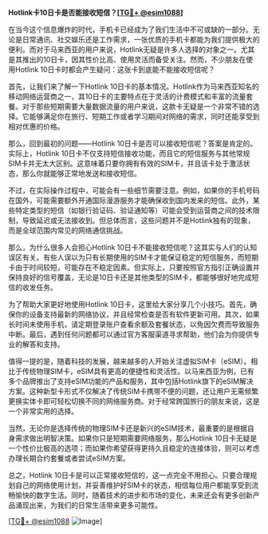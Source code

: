 **Hotlink卡10日卡是否能接收短信？[[TG💪+ @esim1088](https://t.me/s/esim1088)]**

在当今这个信息爆炸的时代，手机卡已经成为了我们生活中不可或缺的一部分。无论是日常通讯、社交娱乐还是工作需求，一张优质的手机卡都能为我们提供极大的便利。而对于马来西亚的用户来说，Hotlink无疑是许多人选择的对象之一。尤其是其推出的10日卡，因其性价比高、使用灵活而备受关注。然而，不少朋友在使用Hotlink 10日卡时都会产生疑问：这张卡到底能不能接收短信呢？

首先，让我们来了解一下Hotlink 10日卡的基本情况。Hotlink作为马来西亚知名的移动网络运营商之一，其10日卡的主要特点在于灵活的计费模式和丰富的流量套餐。对于那些短期需要大量数据流量的用户来说，这款卡无疑是一个非常不错的选择。它能够满足你在旅行、短期工作或者学习期间对网络的需求，同时还能享受到相对优惠的价格。

那么，回到最初的问题——Hotlink 10日卡是否可以接收短信呢？答案是肯定的。实际上，Hotlink 10日卡不仅支持短信接收功能，而且它的短信服务与其他常规SIM卡并无太大区别。这意味着只要你拥有有效的SIM卡，并且该卡处于激活状态，那么你就能够正常地发送和接收短信。

不过，在实际操作过程中，可能会有一些细节需要注意。例如，如果你的手机号码在国外，可能需要额外开通国际漫游服务才能确保收到国内发来的短信。此外，某些特定类型的短信（如银行验证码、验证通知等）可能会受到运营商之间的技术限制，导致延迟或无法接收到。但总体而言，这些问题并不是Hotlink独有的现象，而是全球范围内常见的网络通信挑战。

那么，为什么很多人会担心Hotlink 10日卡不能接收短信呢？这其实与人们的认知误区有关。有些人误以为只有长期使用的SIM卡才能保证稳定的短信服务，而短期卡由于时间较短，可能存在不稳定因素。但实际上，只要按照官方指引正确设置并保持良好的信号覆盖，无论是10日卡还是其他类型的SIM卡，都能够很好地完成短信的收发任务。

为了帮助大家更好地使用Hotlink 10日卡，这里给大家分享几个小技巧。首先，确保你的设备支持最新的网络协议，并且经常检查是否有软件更新可用。其次，如果长时间未使用手机，请定期登录账户查看余额及套餐状态，以免因欠费而导致服务中断。最后，遇到任何问题都可以通过官方客服渠道寻求帮助，他们会为你提供专业的解答和支持。

值得一提的是，随着科技的发展，越来越多的人开始关注虚拟SIM卡（eSIM）。相比于传统物理SIM卡，eSIM具有更高的便捷性和灵活性。以马来西亚为例，已有多个品牌推出了支持eSIM功能的产品和服务，其中包括Hotlink旗下的eSIM解决方案。这种新型卡形式不仅解决了传统SIM卡携带不便的问题，还让用户无需频繁更换实体卡即可轻松切换不同的网络服务商。对于经常跨国旅行的朋友来说，这是一个非常实用的选择。

当然，无论你是选择传统的物理SIM卡还是新兴的eSIM技术，最重要的是根据自身需求做出明智决策。如果你只是短期需要网络服务，那么Hotlink 10日卡无疑是一个性价比极高的选项；而如果你希望获得更持久且稳定的连接体验，则可以考虑办理长期合约套餐或者尝试eSIM方案。

总之，Hotlink 10日卡是可以正常接收短信的，这一点完全不用担心。只要合理规划自己的网络使用计划，并妥善维护好SIM卡的状态，相信每位用户都能享受到流畅愉快的数字生活。同时，随着技术的进步和市场的变化，未来还会有更多创新产品涌现出来，为我们的日常生活带来更多可能性。

[[TG💪+ @esim1088](https://t.me/s/esim1088) ![Image](https://i.postimg.cc/4NQfJmqS/Snipaste-2025-05-13-00-14-12.png)]